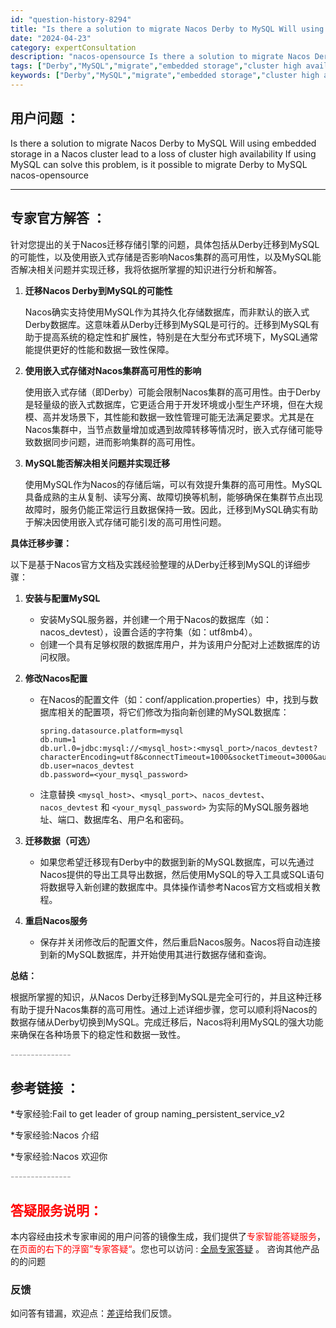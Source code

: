 ```yaml
---
id: "question-history-8294"
title: "Is there a solution to migrate Nacos Derby to MySQL Will using embedded storage in a Nacos cluster lead to a loss of cluster high availability If using MySQL can solve this problem, is it possible to migrate Derby to MySQL nacos-opensource"
date: "2024-04-23"
category: expertConsultation
description: "nacos-opensource Is there a solution to migrate Nacos Derby to MySQL Will using embedded storage in a Nacos cluster lead to a loss of cluster high availability If using MySQL can solve this problem, is it possible to migrate Derby to MySQL"
tags: ["Derby","MySQL","migrate","embedded storage","cluster high availability"]
keywords: ["Derby","MySQL","migrate","embedded storage","cluster high availability"]
---
```


## 用户问题 ： 
 Is there a solution to migrate Nacos Derby to MySQL Will using embedded storage in a Nacos cluster lead to a loss of cluster high availability If using MySQL can solve this problem, is it possible to migrate Derby to MySQL nacos-opensource 

---------------
## 专家官方解答 ：

针对您提出的关于Nacos迁移存储引擎的问题，具体包括从Derby迁移到MySQL的可能性，以及使用嵌入式存储是否影响Nacos集群的高可用性，以及MySQL能否解决相关问题并实现迁移，我将依据所掌握的知识进行分析和解答。

1. **迁移Nacos Derby到MySQL的可能性**

   Nacos确实支持使用MySQL作为其持久化存储数据库，而非默认的嵌入式Derby数据库。这意味着从Derby迁移到MySQL是可行的。迁移到MySQL有助于提高系统的稳定性和扩展性，特别是在大型分布式环境下，MySQL通常能提供更好的性能和数据一致性保障。

2. **使用嵌入式存储对Nacos集群高可用性的影响**

   使用嵌入式存储（即Derby）可能会限制Nacos集群的高可用性。由于Derby是轻量级的嵌入式数据库，它更适合用于开发环境或小型生产环境，但在大规模、高并发场景下，其性能和数据一致性管理可能无法满足要求。尤其是在Nacos集群中，当节点数量增加或遇到故障转移等情况时，嵌入式存储可能导致数据同步问题，进而影响集群的高可用性。

3. **MySQL能否解决相关问题并实现迁移**

   使用MySQL作为Nacos的存储后端，可以有效提升集群的高可用性。MySQL具备成熟的主从复制、读写分离、故障切换等机制，能够确保在集群节点出现故障时，服务仍能正常运行且数据保持一致。因此，迁移到MySQL确实有助于解决因使用嵌入式存储可能引发的高可用性问题。

**具体迁移步骤：**

以下是基于Nacos官方文档及实践经验整理的从Derby迁移到MySQL的详细步骤：

1. **安装与配置MySQL**

   - 安装MySQL服务器，并创建一个用于Nacos的数据库（如：nacos_devtest），设置合适的字符集（如：utf8mb4）。
   - 创建一个具有足够权限的数据库用户，并为该用户分配对上述数据库的访问权限。

2. **修改Nacos配置**

   - 在Nacos的配置文件（如：conf/application.properties）中，找到与数据库相关的配置项，将它们修改为指向新创建的MySQL数据库：

     ```
     spring.datasource.platform=mysql
     db.num=1
     db.url.0=jdbc:mysql://<mysql_host>:<mysql_port>/nacos_devtest?characterEncoding=utf8&connectTimeout=1000&socketTimeout=3000&autoReconnect=true
     db.user=nacos_devtest
     db.password=<your_mysql_password>
     ```

   - 注意替换 `<mysql_host>`、`<mysql_port>`、`nacos_devtest`、`nacos_devtest` 和 `<your_mysql_password>` 为实际的MySQL服务器地址、端口、数据库名、用户名和密码。

3. **迁移数据（可选）**

   - 如果您希望迁移现有Derby中的数据到新的MySQL数据库，可以先通过Nacos提供的导出工具导出数据，然后使用MySQL的导入工具或SQL语句将数据导入新创建的数据库中。具体操作请参考Nacos官方文档或相关教程。

4. **重启Nacos服务**

   - 保存并关闭修改后的配置文件，然后重启Nacos服务。Nacos将自动连接到新的MySQL数据库，并开始使用其进行数据存储和查询。

**总结：**

根据所掌握的知识，从Nacos Derby迁移到MySQL是完全可行的，并且这种迁移有助于提升Nacos集群的高可用性。通过上述详细步骤，您可以顺利将Nacos的数据存储从Derby切换到MySQL。完成迁移后，Nacos将利用MySQL的强大功能来确保在各种场景下的稳定性和数据一致性。


<font color="#949494">---------------</font> 


## 参考链接 ：

*专家经验:Fail to get leader of group naming_persistent_service_v2 
 
 *专家经验:Nacos 介绍 
 
 *专家经验:Nacos 欢迎你 


 <font color="#949494">---------------</font> 
 


## <font color="#FF0000">答疑服务说明：</font> 

本内容经由技术专家审阅的用户问答的镜像生成，我们提供了<font color="#FF0000">专家智能答疑服务</font>，在<font color="#FF0000">页面的右下的浮窗”专家答疑“</font>。您也可以访问 : [全局专家答疑](https://opensource.alibaba.com/chatBot) 。 咨询其他产品的的问题

### 反馈
如问答有错漏，欢迎点：[差评](https://ai.nacos.io/user/feedbackByEnhancerGradePOJOID?enhancerGradePOJOId=11596)给我们反馈。
